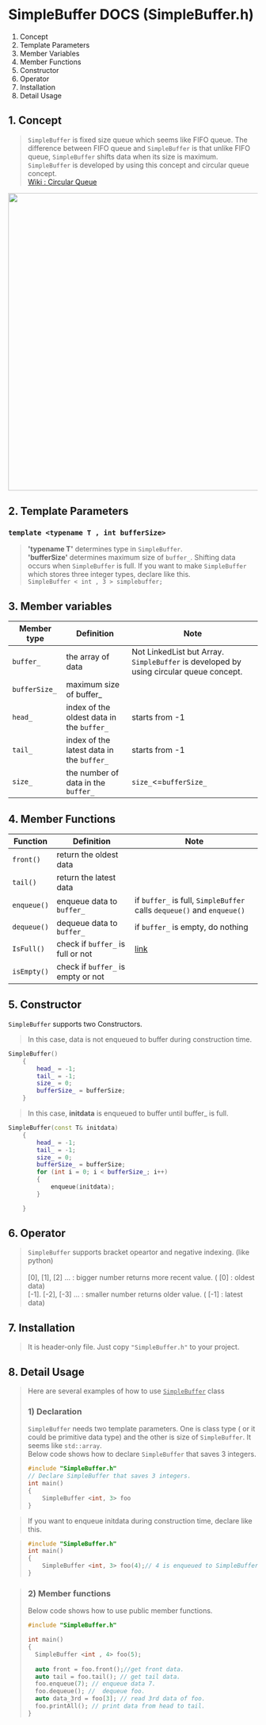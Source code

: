 # SimpleBuffer DOCS (SimpleBuffer.h)

1. Concept
2. Template Parameters
3. Member Variables
4. Member Functions 
5. Constructor
6. Operator
7. Installation
8. Detail Usage


## 1. Concept
> ```SimpleBuffer``` is fixed size queue which seems like FIFO queue. The difference between FIFO queue and ```SimpleBuffer``` is that unlike FIFO queue, ```SimpleBuffer``` shifts data when its size is maximum.
```SimpleBuffer``` is developed by using this concept and circular queue concept.  
[Wiki : Circular Queue](https://en.wikipedia.org/wiki/Circular_buffer)

<img src="https://user-images.githubusercontent.com/7028314/169650472-868089e6-92e2-4554-a2ac-4c99e857325f.png" width="800" height="600"/>



## 2. Template Parameters
### ```template <typename T , int bufferSize>```

> **'typename T'** determines type in ```SimpleBuffer```.<br>
> **'bufferSize'** determines maximum size of ```buffer_```. Shifting data occurs when ```SimpleBuffer``` is full.
> If you want to make ```SimpleBuffer``` which stores three integer types, declare like this.<br>
> ```SimpleBuffer < int , 3 > simplebuffer;```


## 3. Member variables
|Member type|Definition|Note|
|------|---|---|
|```buffer_```|the array of data|Not LinkedList but Array. ```SimpleBuffer``` is developed by using circular queue concept.|
|```bufferSize_```|maximum size of buffer_||
|```head_```|index of the oldest data in the ```buffer_```|starts from -1|
|```tail_```|index of the latest data in the ```buffer_```|starts from -1|
|```size_```|the number of data in the ```buffer_```|```size_```<=```bufferSize_```|




## 4. Member Functions

|Function|Definition|Note|
|------|---|---|
|```front()```|return the oldest data||
|```tail()```|return the latest data||
|```enqueue()```|enqueue data to ```buffer_```|if ```buffer_``` is full, ```SimpleBuffer``` calls ```dequeue()``` and ```enqueue()```|
|```dequeue()```|dequeue data to ```buffer_```|if ```buffer_``` is empty, do nothing|
|```IsFull()```|check if ```buffer_``` is full or not|[link](https://www.programiz.com/dsa/circular-queue)|
|```isEmpty()```|check if ```buffer_``` is empty or not||


## 5. Constructor
```SimpleBuffer``` supports two Constructors.

>In this case, data is not enqueued to buffer during construction time.
```cpp
SimpleBuffer()
	{
		head_ = -1;
		tail_ = -1;
		size_ = 0;
		bufferSize_ = bufferSize;
	}
```


>In this case, **initdata** is enqueued to buffer until buffer_ is full.
```cpp
SimpleBuffer(const T& initdata)
	{
		head_ = -1;
		tail_ = -1;
		size_ = 0;
		bufferSize_ = bufferSize;
		for (int i = 0; i < bufferSize_; i++)
		{
			enqueue(initdata);
		}

	}
```

## 6. Operator
> ```SimpleBuffer``` supports bracket opeartor and negative indexing. (like python)<br><br>
> [0], [1], [2] ... : bigger number returns more recent value. ( [0] : oldest data) <br>
> [-1]. [-2], [-3] ... : smaller number returns older value. ( [-1] : latest data)

## 7. Installation

> It is header-only file. Just copy ```"SimpleBuffer.h"``` to your project.

## 8. Detail Usage

> Here are several examples of how to use <u>```SimpleBuffer```</u> class
> ### 1) Declaration<br>
> ```SimpleBuffer``` needs two template parameters. One is class type ( or it could be primitive data type) and the other is size of ```SimpleBuffer```. It seems like ```std::array```.<br> Below code shows how to declare ```SimpleBuffer``` that saves 3 integers.
> ```cpp
> #include "SimpleBuffer.h"
> // Declare SimpleBuffer that saves 3 integers.
> int main()
> {
>     SimpleBuffer <int, 3> foo
> }
> 

>If you want to enqueue initdata during construction time, declare like this.

>```cpp
> #include "SimpleBuffer.h"
> int main()
> {
>     SimpleBuffer <int, 3> foo(4);// 4 is enqueued to SimpleBuffer.
> }

> ### 2) Member functions
> Below code shows how to use public member functions.
> ```cpp
> #include "SimpleBuffer.h"
>
> int main()
> {
>   SimpleBuffer <int , 4> foo(5);
>  
>   auto front = foo.front();//get front data.
>   auto tail = foo.tail(); // get tail data.
>   foo.enqueue(7); // enqueue data 7.
>   foo.dequeue(); //  dequeue foo.
>   auto data_3rd = foo[3]; // read 3rd data of foo.
>   foo.printAll(); // print data from head to tail.
> }
> ```



